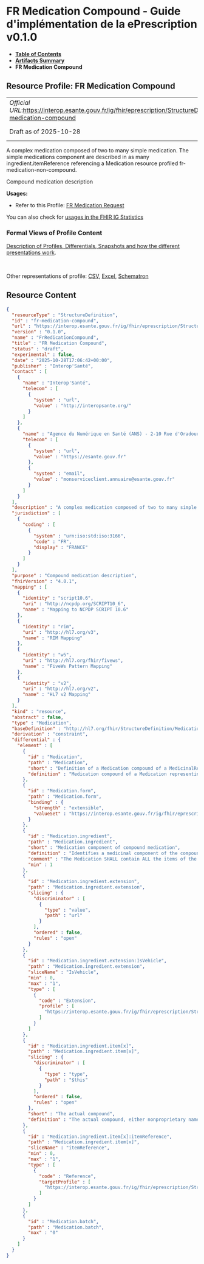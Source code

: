 # FR Medication Compound - Guide d'implémentation de la ePrescription v0.1.0

* [**Table of Contents**](toc.md)
* [**Artifacts Summary**](artifacts.md)
* **FR Medication Compound**

## Resource Profile: FR Medication Compound 

| | |
| :--- | :--- |
| *Official URL*:https://interop.esante.gouv.fr/ig/fhir/eprescription/StructureDefinition/fr-medication-compound | *Version*:0.1.0 |
| Draft as of 2025-10-28 | *Computable Name*:FrRedicationCompound |

 
A complex medication composed of two to many simple medication. The simple medications component are described in as many ingredient.itemReference referencing a Medication resource profiled fr-medication-non-compound. 

 
Compound medication description 

**Usages:**

* Refer to this Profile: [FR Medication Request](StructureDefinition-fr-medicationrequest.md)

You can also check for [usages in the FHIR IG Statistics](https://packages2.fhir.org/xig/ans.fhir.fr.eprescription|current/StructureDefinition/fr-medication-compound)

### Formal Views of Profile Content

 [Description of Profiles, Differentials, Snapshots and how the different presentations work](http://build.fhir.org/ig/FHIR/ig-guidance/readingIgs.html#structure-definitions). 

 

Other representations of profile: [CSV](StructureDefinition-fr-medication-compound.csv), [Excel](StructureDefinition-fr-medication-compound.xlsx), [Schematron](StructureDefinition-fr-medication-compound.sch) 



## Resource Content

```json
{
  "resourceType" : "StructureDefinition",
  "id" : "fr-medication-compound",
  "url" : "https://interop.esante.gouv.fr/ig/fhir/eprescription/StructureDefinition/fr-medication-compound",
  "version" : "0.1.0",
  "name" : "FrRedicationCompound",
  "title" : "FR Medication Compound",
  "status" : "draft",
  "experimental" : false,
  "date" : "2025-10-28T17:06:42+00:00",
  "publisher" : "Interop'Santé",
  "contact" : [
    {
      "name" : "Interop'Santé",
      "telecom" : [
        {
          "system" : "url",
          "value" : "http://interopsante.org/"
        }
      ]
    },
    {
      "name" : "Agence du Numérique en Santé (ANS) - 2-10 Rue d'Oradour-sur-Glane, 75015 Paris",
      "telecom" : [
        {
          "system" : "url",
          "value" : "https://esante.gouv.fr"
        },
        {
          "system" : "email",
          "value" : "monserviceclient.annuaire@esante.gouv.fr"
        }
      ]
    }
  ],
  "description" : "A complex medication composed of two to many simple medication. The simple medications component are described in as many ingredient.itemReference referencing a Medication resource profiled fr-medication-non-compound.",
  "jurisdiction" : [
    {
      "coding" : [
        {
          "system" : "urn:iso:std:iso:3166",
          "code" : "FR",
          "display" : "FRANCE"
        }
      ]
    }
  ],
  "purpose" : "Compound medication description",
  "fhirVersion" : "4.0.1",
  "mapping" : [
    {
      "identity" : "script10.6",
      "uri" : "http://ncpdp.org/SCRIPT10_6",
      "name" : "Mapping to NCPDP SCRIPT 10.6"
    },
    {
      "identity" : "rim",
      "uri" : "http://hl7.org/v3",
      "name" : "RIM Mapping"
    },
    {
      "identity" : "w5",
      "uri" : "http://hl7.org/fhir/fivews",
      "name" : "FiveWs Pattern Mapping"
    },
    {
      "identity" : "v2",
      "uri" : "http://hl7.org/v2",
      "name" : "HL7 v2 Mapping"
    }
  ],
  "kind" : "resource",
  "abstract" : false,
  "type" : "Medication",
  "baseDefinition" : "http://hl7.org/fhir/StructureDefinition/Medication",
  "derivation" : "constraint",
  "differential" : {
    "element" : [
      {
        "id" : "Medication",
        "path" : "Medication",
        "short" : "Definition of a Medication compound of a MedicinalRequest, Dispense or Usage",
        "definition" : "Medication compound of a Medication representing the composition of a MedicationRequest, a MedicationDispense or a MedicationUsage (pka MedicationStatement). For instance, Glucose 5% 1L part of an infusion made of 3 compounds, Glucose 5% 1L + Sodium chloride 3g + Potassium chloride 2g."
      },
      {
        "id" : "Medication.form",
        "path" : "Medication.form",
        "binding" : {
          "strength" : "extensible",
          "valueSet" : "https://interop.esante.gouv.fr/ig/fhir/eprescription/ValueSet/fr-mp-dose-form"
        }
      },
      {
        "id" : "Medication.ingredient",
        "path" : "Medication.ingredient",
        "short" : "Medication component of compound medication",
        "definition" : "Identifies a medicinal component of the compound medicinal product",
        "comment" : "The Medication SHALL contain ALL the items of the item element list AND ONLY the items of the item element list.",
        "min" : 1
      },
      {
        "id" : "Medication.ingredient.extension",
        "path" : "Medication.ingredient.extension",
        "slicing" : {
          "discriminator" : [
            {
              "type" : "value",
              "path" : "url"
            }
          ],
          "ordered" : false,
          "rules" : "open"
        }
      },
      {
        "id" : "Medication.ingredient.extension:IsVehicle",
        "path" : "Medication.ingredient.extension",
        "sliceName" : "IsVehicle",
        "min" : 0,
        "max" : "1",
        "type" : [
          {
            "code" : "Extension",
            "profile" : [
              "https://interop.esante.gouv.fr/ig/fhir/eprescription/StructureDefinition/fr-is-vehicle"
            ]
          }
        ]
      },
      {
        "id" : "Medication.ingredient.item[x]",
        "path" : "Medication.ingredient.item[x]",
        "slicing" : {
          "discriminator" : [
            {
              "type" : "type",
              "path" : "$this"
            }
          ],
          "ordered" : false,
          "rules" : "open"
        },
        "short" : "The actual compound",
        "definition" : "The actual compound, either nonproprietary named medication or branded named medication identified by a UCD code."
      },
      {
        "id" : "Medication.ingredient.item[x]:itemReference",
        "path" : "Medication.ingredient.item[x]",
        "sliceName" : "itemReference",
        "min" : 0,
        "max" : "1",
        "type" : [
          {
            "code" : "Reference",
            "targetProfile" : [
              "https://interop.esante.gouv.fr/ig/fhir/eprescription/StructureDefinition/fr-medication-noncompound"
            ]
          }
        ]
      },
      {
        "id" : "Medication.batch",
        "path" : "Medication.batch",
        "max" : "0"
      }
    ]
  }
}

```
